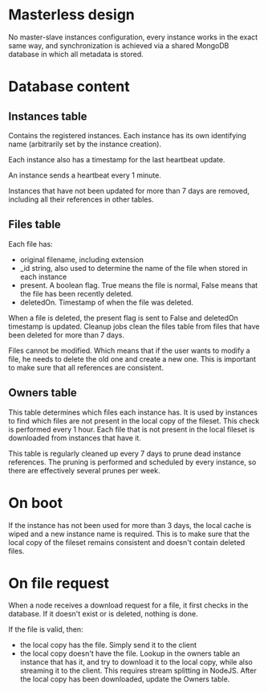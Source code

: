 # Masterless design

No master-slave instances configuration, every instance works in the exact same way, and synchronization is achieved via 
a shared MongoDB database in which all metadata is stored.

# Database content

## Instances table

Contains the registered instances. Each instance has its own identifying name (arbitrarily set by the instance creation).

Each instance also has a timestamp for the last heartbeat update.

An instance sends a heartbeat every 1 minute.

Instances that have not been updated for more than 7 days are removed, including all their references in other tables.

## Files table

Each file has: 
* original filename, including extension
* _id string, also used to determine the name of the file when stored in each instance
* present. A boolean flag. True means the file is normal, False means that the file has been recently deleted.
* deletedOn. Timestamp of when the file was deleted. 

When a file is deleted, the present flag is sent to False and deletedOn timestamp is updated. Cleanup jobs clean the files
table from files that have been deleted for more than 7 days.

Files cannot be modified. Which means that if the user wants to modify a file, he needs to delete the old one and create
a new one. This is important to make sure that all references are consistent.

## Owners table

This table determines which files each instance has. It is used by instances to find which files are not present in the
local copy of the fileset. This check is performed every 1 hour. Each file that is not present in the local fileset is
downloaded from instances that have it.

This table is regularly cleaned up every 7 days to prune dead instance references. The pruning is performed and scheduled
by every instance, so there are effectively several prunes per week.

# On boot

If the instance has not been used for more than 3 days, the local cache is wiped and a new instance name is required.
This is to make sure that the local copy of the fileset remains consistent and doesn't contain deleted files.

# On file request

When a node receives a download request for a file, it first checks in the database. If it doesn't exist or is deleted,
nothing is done.

If the file is valid, then:
* the local copy has the file. Simply send it to the client
* the local copy doesn't have the file. Lookup in the owners table an instance that has it, and try to download it to the local copy,
while also streaming it to the client. This requires stream splitting in NodeJS. After the local copy has been downloaded,
update the Owners table.